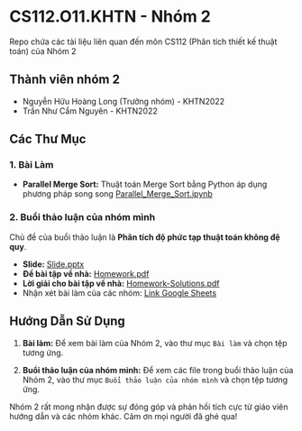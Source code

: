 # CS112.O11.KHTN - Nhóm 2
Repo chứa các tài liệu liên quan đến môn CS112 (Phân tích thiết kế thuật toán) của Nhóm 2

## Thành viên nhóm 2
- Nguyễn Hữu Hoàng Long (Trưởng nhóm) - KHTN2022
- Trần Như Cẩm Nguyên - KHTN2022
## Các Thư Mục

### 1. Bài Làm

- **Parallel Merge Sort:** Thuật toán Merge Sort bằng Python áp dụng phương pháp song song [Parallel_Merge_Sort.ipynb](./Bài%20làm/Parallel_Merge_Sort.ipynb)

### 2. Buổi thảo luận của nhóm mình
Chủ đề của buổi thảo luận là **Phân tích độ phức tạp thuật toán không đệ quy**.
- **Slide:** [Slide.pptx](./Buổi%20thảo%20luận%20của%20nhóm%20mình/Slide.pptx)
- **Đề bài tập về nhà:** [Homework.pdf](./Buổi%20thảo%20luận%20của%20nhóm%20mình/Homework.pdf)
- **Lời giải cho bài tập về nhà:** [Homework-Solutions.pdf](./Buổi%20thảo%20luận%20của%20nhóm%20mình/Homework-Solutions.pdf)
- Nhận xét bài làm của các nhóm: [Link Google Sheets](https://docs.google.com/spreadsheets/d/1POiCt4wBYvs5wat1kuQdLDMU4dUtuJ2WrerWb2JYCZw/edit#gid=0)

## Hướng Dẫn Sử Dụng

1. **Bài làm:** Để xem bài làm của Nhóm 2, vào thư mục `Bài làm` và chọn tệp tương ứng.

2. **Buổi thảo luận của nhóm mình:** Để xem các file trong buổi thảo luận của Nhóm 2, vào thư mục `Buổi thảo luận của nhóm mình` và chọn tệp tương ứng.

Nhóm 2 rất mong nhận được sự đóng góp và phản hồi tích cực từ giáo viên hướng dẫn và các nhóm khác. Cảm ơn mọi người đã ghé qua!
